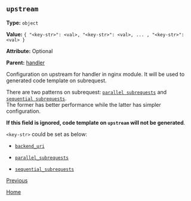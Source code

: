 `upstream`
----------

**Type:** `object`

**Value:** `{ "<key-str>": <val>, "<key-str>": <val>, ... , "<key-str>": <val> }`

**Attribute:** Optional

**Parent:** [handler](handler.md)

Configuration on upstream for handler in nginx module. It will be used to generated code template on subrequest.  

There are two patterns on subrequest: [`parallel subrequests`](../parallel_subrequests.md) and [`sequential subrequests`](../sequential_subrequests.md).  
The former has better performance while the latter has simpler configuration.  

**If this field is ignored, code template on `upstream` will not be generated**.  

`<key-str>` could be set as below:  

* [`backend_uri`](backend_uri.md)

* [`parallel_subrequests`](parallel_subrequests.md)  

* [`sequential_subrequests`](sequential_subrequests.md)

[Previous](../ngx_wizard.md)

[Home](../../index.md)